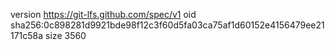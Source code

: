 version https://git-lfs.github.com/spec/v1
oid sha256:0c898281d9921bde98f12c3f60d5fa03ca75af1d60152e4156479ee21171c58a
size 3560
